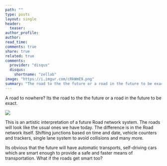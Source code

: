 ```yaml
---
path: ""
type: posts
layout: single
header:
  teaser: 
author_profile: 
author: 
read_time: 
comments: true
share: true
related: true
comments:
  provider: "disqus"
  disqus:
    shortname: "zellab"
image: "https://i.imgur.com/cRkWmE9.png"
summary: "The road to the the future or a road in the future to be exact."
---
```


A road to nowhere? Its the road to the the future or a road in the future to be exact.

![](https://i.imgur.com/cRkWmE9.png)

This is an artistic interpretation of a future Road network system. The roads will look like the usual ones we have today. The difference is in the Road network itself. Shifting junctions based on time and date, vehicle counters and trackers, single lane system to avoid collisions and many more.

Its obvious that the future will have automatic transports, self-driving cars which are smart enough to provide a safe and faster means of transportation. What if the roads get smart too? 